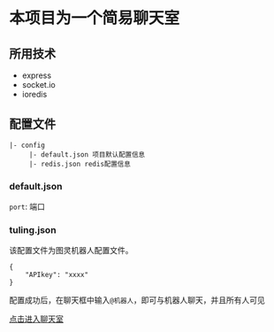 # 本项目为一个简易聊天室

## 所用技术

-  express
-  socket.io
-  ioredis

## 配置文件 

``` 
|- config  
     |- default.json 项目默认配置信息  
     |- redis.json redis配置信息  
```
  
### default.json

`port`: 端口  
  
### tuling.json

该配置文件为图灵机器人配置文件。
```
{
    "APIkey": "xxxx"
}
```  
配置成功后，在聊天框中输入`@机器人`，即可与机器人聊天，并且所有人可见  
  
[点击进入聊天室](woshiyang.xyz:3000)

